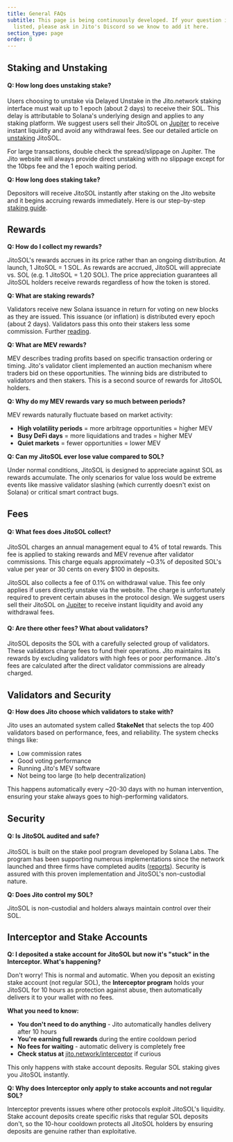 ```yaml
---
title: General FAQs
subtitle: This page is being continuously developed. If your question is not
  listed, please ask in Jito's Discord so we know to add it here.
section_type: page
order: 0
---
```

## Staking and Unstaking

#### Q: How long does unstaking stake?

Users choosing to unstake via Delayed Unstake in the Jito.network staking interface must wait up to 1 epoch (about 2 days) to receive their SOL. This delay is attributable to Solana's underlying design and applies to any staking platform. We suggest users sell their JitoSOL on [Jupiter](https://jup.ag/) to receive instant liquidity and avoid any withdrawal fees. See our detailed article on [unstaking](/jitosol/get-started/unstaking-jitosol-flow/unstaking-overview/) JitoSOL.

For large transactions, double check the spread/slippage on Jupiter. The Jito website will always provide direct unstaking with no slippage except for the 10bps fee and the 1 epoch waiting period.

**Q: How long does staking take?**

Depositors will receive JitoSOL instantly after staking on the Jito website and it begins accruing rewards immediately. Here is our step-by-step [staking guide](/jitosol/get-started/stake-sol-for-jitosol-flow/overview/).

## Rewards

**Q: How do I collect my rewards?**

JitoSOL's rewards accrues in its price rather than an ongoing distribution. At launch, 1 JitoSOL = 1 SOL. As rewards are accrued, JitoSOL will appreciate vs. SOL (e.g. 1 JitoSOL = 1.20 SOL). The price appreciation guarantees all JitoSOL holders receive rewards regardless of how the token is stored.

**Q: What are staking rewards?**

Validators receive new Solana issuance in return for voting on new blocks as they are issued. This issuance (or inflation) is distributed every epoch (about 2 days). Validators pass this onto their stakers less some commission. Further [reading](https://docs.solana.com/implemented-proposals/ed_overview/ed_validation_client_economics/ed_vce_state_validation_protocol_based_rewards).

**Q: What are MEV rewards?**

MEV describes trading profits based on specific transaction ordering or timing. Jito's validator client implemented an auction mechanism where traders bid on these opportunities. The winning bids are distributed to validators and then stakers. This is a second source of rewards for JitoSOL holders.

**Q: Why do my MEV rewards vary so much between periods?**

MEV rewards naturally fluctuate based on market activity:
- **High volatility periods** = more arbitrage opportunities = higher MEV
- **Busy DeFi days** = more liquidations and trades = higher MEV  
- **Quiet markets** = fewer opportunities = lower MEV

**Q: Can my JitoSOL ever lose value compared to SOL?**

Under normal conditions, JitoSOL is designed to appreciate against SOL as rewards accumulate. The only scenarios for value loss would be extreme events like massive validator slashing (which currently doesn't exist on Solana) or critical smart contract bugs.

## Fees

#### Q: What fees does JitoSOL collect?

JitoSOL charges an annual management equal to 4% of total rewards. This fee is applied to staking rewards and MEV revenue after validator commissions. This charge equals approximately ~0.3% of deposited SOL's value per year or 30 cents on every $100 in deposits.

JitoSOL also collects a fee of 0.1% on withdrawal value. This fee only applies if users directly unstake via the website. The charge is unfortunately required to prevent certain abuses in the protocol design. We suggest users sell their JitoSOL on [Jupiter](https://jup.ag/) to receive instant liquidity and avoid any withdrawal fees.

#### Q: Are there other fees? What about validators?

JitoSOL deposits the SOL with a carefully selected group of validators. These validators charge fees to fund their operations. Jito maintains its rewards by excluding validators with high fees or poor performance. Jito's fees are calculated after the direct validator commissions are already charged.

## Validators and Security

**Q: How does Jito choose which validators to stake with?**

Jito uses an automated system called **StakeNet** that selects the top 400 validators based on performance, fees, and reliability. The system checks things like:
- Low commission rates
- Good voting performance
- Running Jito's MEV software
- Not being too large (to help decentralization)

This happens automatically every ~20-30 days with no human intervention, ensuring your stake always goes to high-performing validators.

## Security

#### Q: Is JitoSOL audited and safe?

JitoSOL is built on the stake pool program developed by Solana Labs. The program has been supporting numerous implementations since the network launched and three firms have completed audits ([reports](https://spl.solana.com/stake-pool#security-audits)). Security is assured with this proven implementation and JitoSOL's non-custodial nature.

**Q: Does Jito control my SOL?**

JitoSOL is non-custodial and holders always maintain control over their SOL.

## Interceptor and Stake Accounts

**Q: I deposited a stake account for JitoSOL but now it's "stuck" in the Interceptor. What's happening?**

Don't worry! This is normal and automatic. When you deposit an existing stake account (not regular SOL), the **Interceptor program** holds your JitoSOL for 10 hours as protection against abuse, then automatically delivers it to your wallet with no fees.

**What you need to know:**
- **You don't need to do anything** - Jito automatically handles delivery after 10 hours
- **You're earning full rewards** during the entire cooldown period
- **No fees for waiting** - automatic delivery is completely free
- **Check status at** [jito.network/interceptor](https://www.jito.network/interceptor/) if curious

This only happens with stake account deposits. Regular SOL staking gives you JitoSOL instantly.

**Q: Why does Interceptor only apply to stake accounts and not regular SOL?**

Interceptor prevents issues where other protocols exploit JitoSOL's liquidity. Stake account deposits create specific risks that regular SOL deposits don't, so the 10-hour cooldown protects all JitoSOL holders by ensuring deposits are genuine rather than exploitative.
